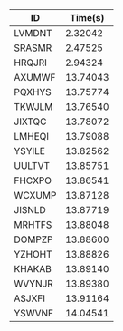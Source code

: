 |ID|Time(s)|
|-|-|
|LVMDNT|2.32042|
|SRASMR|2.47525|
|HRQJRI|2.94324|
|AXUMWF|13.74043|
|PQXHYS|13.75774|
|TKWJLM|13.76540|
|JIXTQC|13.78072|
|LMHEQI|13.79088|
|YSYILE|13.82562|
|UULTVT|13.85751|
|FHCXPO|13.86541|
|WCXUMP|13.87128|
|JISNLD|13.87719|
|MRHTFS|13.88048|
|DOMPZP|13.88600|
|YZHOHT|13.88826|
|KHAKAB|13.89140|
|WVYNJR|13.89380|
|ASJXFI|13.91164|
|YSWVNF|14.04541|
